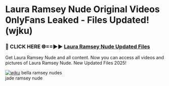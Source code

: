 # Laura Ramsey Nude Original Videos 0nlyFans Leaked - Files Updated! (wjku)

<h3>🔴 CLICK HERE 🌐==►► <a href="https://tinyurl.com/52m3yx9h" rel="nofollow">Laura Ramsey Nude Updated Files</a></h3>

Get Laura Ramsey Nude and all content. Now you can access all videos and pictures of Laura Ramsey Nude. New Updated Files 2025!

[![wjku](https://i.imgur.com/TnHtlc8.gif)](https://tinyurl.com/52m3yx9h)
bella ramsey nudes<br>
jade ramsey nude